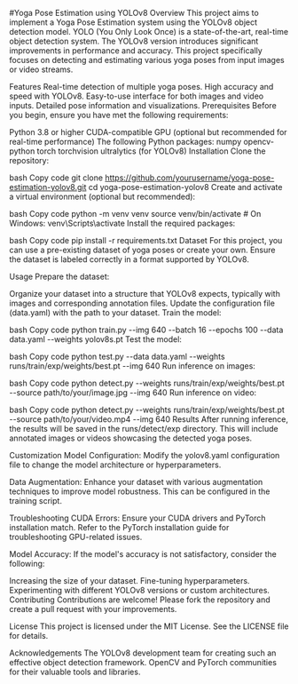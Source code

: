 #Yoga Pose Estimation using YOLOv8
Overview
This project aims to implement a Yoga Pose Estimation system using the YOLOv8 object detection model. YOLO (You Only Look Once) is a state-of-the-art, real-time object detection system. The YOLOv8 version introduces significant improvements in performance and accuracy. This project specifically focuses on detecting and estimating various yoga poses from input images or video streams.

Features
Real-time detection of multiple yoga poses.
High accuracy and speed with YOLOv8.
Easy-to-use interface for both images and video inputs.
Detailed pose information and visualizations.
Prerequisites
Before you begin, ensure you have met the following requirements:

Python 3.8 or higher
CUDA-compatible GPU (optional but recommended for real-time performance)
The following Python packages:
numpy
opencv-python
torch
torchvision
ultralytics (for YOLOv8)
Installation
Clone the repository:

bash
Copy code
git clone https://github.com/yourusername/yoga-pose-estimation-yolov8.git
cd yoga-pose-estimation-yolov8
Create and activate a virtual environment (optional but recommended):

bash
Copy code
python -m venv venv
source venv/bin/activate  # On Windows: venv\Scripts\activate
Install the required packages:

bash
Copy code
pip install -r requirements.txt
Dataset
For this project, you can use a pre-existing dataset of yoga poses or create your own. Ensure the dataset is labeled correctly in a format supported by YOLOv8.

Usage
Prepare the dataset:

Organize your dataset into a structure that YOLOv8 expects, typically with images and corresponding annotation files.
Update the configuration file (data.yaml) with the path to your dataset.
Train the model:

bash
Copy code
python train.py --img 640 --batch 16 --epochs 100 --data data.yaml --weights yolov8s.pt
Test the model:

bash
Copy code
python test.py --data data.yaml --weights runs/train/exp/weights/best.pt --img 640
Run inference on images:

bash
Copy code
python detect.py --weights runs/train/exp/weights/best.pt --source path/to/your/image.jpg --img 640
Run inference on video:

bash
Copy code
python detect.py --weights runs/train/exp/weights/best.pt --source path/to/your/video.mp4 --img 640
Results
After running inference, the results will be saved in the runs/detect/exp directory. This will include annotated images or videos showcasing the detected yoga poses.

Customization
Model Configuration:
Modify the yolov8.yaml configuration file to change the model architecture or hyperparameters.

Data Augmentation:
Enhance your dataset with various augmentation techniques to improve model robustness. This can be configured in the training script.

Troubleshooting
CUDA Errors:
Ensure your CUDA drivers and PyTorch installation match. Refer to the PyTorch installation guide for troubleshooting GPU-related issues.

Model Accuracy:
If the model's accuracy is not satisfactory, consider the following:

Increasing the size of your dataset.
Fine-tuning hyperparameters.
Experimenting with different YOLOv8 versions or custom architectures.
Contributing
Contributions are welcome! Please fork the repository and create a pull request with your improvements.

License
This project is licensed under the MIT License. See the LICENSE file for details.

Acknowledgements
The YOLOv8 development team for creating such an effective object detection framework.
OpenCV and PyTorch communities for their valuable tools and libraries.
